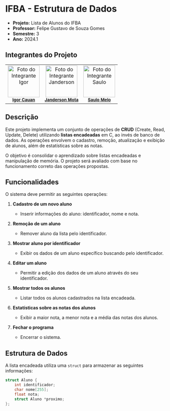 # IFBA - Estrutura de Dados

- **Projeto:** Lista de Alunos do IFBA
- **Professor:** Felipe Gustavo de Souza Gomes
- **Semestre:** 3
- **Ano:** 2024.1

## Integrantes do Projeto

<table>
  <tr>
    <td align="center">
      <img src="https://avatars.githubusercontent.com/u/165097289?v=4" width="100px;" alt="Foto do Integrante Igor"/><br />
      <sub><b><a href="https://github.com/IgorCauanAl">Igor Cauan</a></b></sub>
    </td>
    <td align="center">
      <img src="https://avatars.githubusercontent.com/u/80362674?v=4" width="100px;" alt="Foto do Integrante Janderson"/><br />
      <sub><b><a href="https://github.com/JandersonMota">Janderson Mota</a></b></sub>
    </td>
    <td align="center">
      <img src="https://avatars.githubusercontent.com/u/157417082?v=4" width="100px;" alt="Foto do Integrante Saulo"/><br />
      <sub><b><a href="https://github.com/SaulinhoDevs">Saulo Melo</a></b></sub>
    </td>
  </tr>
</table>

## Descrição

Este projeto implementa um conjunto de operações de **CRUD** (Create, Read, Update, Delete) utilizando **listas encadeadas** em C, ao invés de banco de dados. As operações envolvem o cadastro, remoção, atualização e exibição de alunos, além de estatísticas sobre as notas.

O objetivo é consolidar o aprendizado sobre listas encadeadas e manipulação de memória. O projeto será avaliado com base no funcionamento correto das operações propostas.

## Funcionalidades

O sistema deve permitir as seguintes operações:

1. **Cadastro de um novo aluno**
   - Inserir informações do aluno: identificador, nome e nota.
   
2. **Remoção de um aluno**
   - Remover aluno da lista pelo identificador.

3. **Mostrar aluno por identificador**
   - Exibir os dados de um aluno específico buscando pelo identificador.

4. **Editar um aluno**
   - Permitir a edição dos dados de um aluno através do seu identificador.

5. **Mostrar todos os alunos**
   - Listar todos os alunos cadastrados na lista encadeada.

6. **Estatísticas sobre as notas dos alunos**
   - Exibir a maior nota, a menor nota e a média das notas dos alunos.

7. **Fechar o programa**
   - Encerrar o sistema.

## Estrutura de Dados

A lista encadeada utiliza uma `struct` para armazenar as seguintes informações:

```c
struct Aluno {
    int identificador;
    char nome[255];
    float nota;
    struct Aluno *proximo;
};
